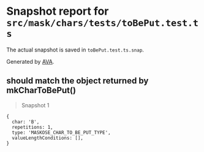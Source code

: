 # Snapshot report for `src/mask/chars/tests/toBePut.test.ts`

The actual snapshot is saved in `toBePut.test.ts.snap`.

Generated by [AVA](https://ava.li).

## should match the object returned by mkCharToBePut()

> Snapshot 1

    {
      char: 'B',
      repetitions: 1,
      type: 'MASKOSE_CHAR_TO_BE_PUT_TYPE',
      valueLengthConditions: [],
    }
